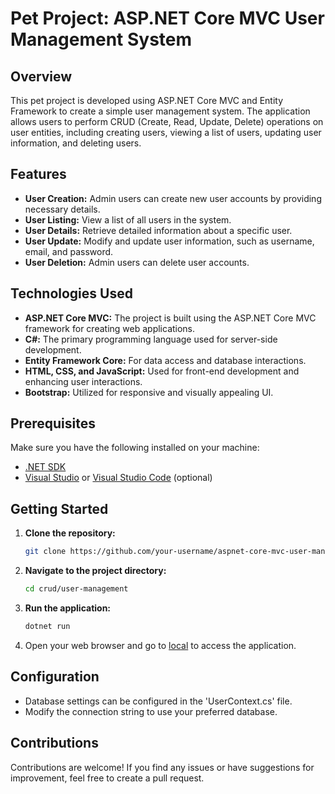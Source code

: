 # Pet Project: ASP.NET Core MVC User Management System

## Overview
This pet project is developed using ASP.NET Core MVC and Entity Framework to create a simple user management system. The application allows users to perform CRUD (Create, Read, Update, Delete) operations on user entities, including creating users, viewing a list of users, updating user information, and deleting users.

## Features
- **User Creation:** Admin users can create new user accounts by providing necessary details.
- **User Listing:** View a list of all users in the system.
- **User Details:** Retrieve detailed information about a specific user.
- **User Update:** Modify and update user information, such as username, email, and password.
- **User Deletion:** Admin users can delete user accounts.

## Technologies Used
- **ASP.NET Core MVC:** The project is built using the ASP.NET Core MVC framework for creating web applications.
- **C#:** The primary programming language used for server-side development.
- **Entity Framework Core:** For data access and database interactions.
- **HTML, CSS, and JavaScript:** Used for front-end development and enhancing user interactions.
- **Bootstrap:** Utilized for responsive and visually appealing UI.

## Prerequisites
Make sure you have the following installed on your machine:
- [.NET SDK](https://dotnet.microsoft.com/download)
- [Visual Studio](https://visualstudio.microsoft.com/) or [Visual Studio Code](https://code.visualstudio.com/) (optional)

## Getting Started
1. **Clone the repository:**
   ```bash
   git clone https://github.com/your-username/aspnet-core-mvc-user-management.git
   ```
2. **Navigate to the project directory:**
   ```bash
   cd crud/user-management
   ```
3. **Run the application:**
   ```bash
   dotnet run
   ```
4. Open your web browser and go to [local](http://localhost:5000/) to access the application.

## Configuration
- Database settings can be configured in the 'UserContext.cs' file.
- Modify the connection string to use your preferred database.

## Contributions
Contributions are welcome! If you find any issues or have suggestions for improvement, feel free to create a pull request.
